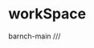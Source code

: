 <!--
 * @Author: your name
 * @Date: 2021-02-07 09:36:08
 * @LastEditTime: 2021-02-07 09:39:54
 * @LastEditors: Please set LastEditors
 * @Description: In User Settings Edit
 * @FilePath: \workSpace\README.md
-->
# workSpace
barnch-main
///